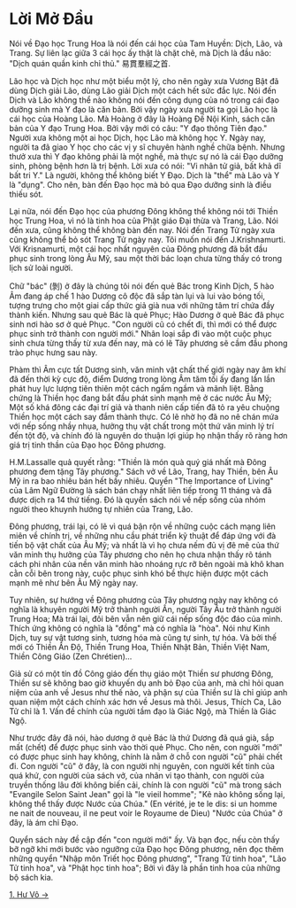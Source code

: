 # Lời Mở Đầu

Nói về Đạo học Trung Hoa là nói đến cái học của Tam Huyền: Dịch, Lão, và Trang.
Sự liên lạc giữa 3 cái học ấy thật là chặt chẽ, mà Dịch là đầu não: "Dịch quán
quần kinh chỉ thủ." 易貫羣經之首.

Lão học và Dịch học như một biểu một lý, cho nên ngày xưa Vương Bật đã dùng Dịch
giải Lão, dùng Lão giải Dịch một cách hết sức đắc lực. Nói đến Dịch và Lão không
thể nào không nói đến công dụng của nó trong cái đạo dưỡng sinh mà Y đạo là căn
bản. Bởi vậy ngày xưa người ta gọi Lão học là cái học của Hoàng Lão. Mà Hoàng ở
đây là Hoàng Đế Nội Kinh, sách căn bản của Y đạo Trung Hoa. Bởi vậy mới có câu:
"Y đạo thông Tiên đạo." Người xưa không một ai học Dịch, học Lão mà không học Y.
Ngày nay, người ta đã giao Y học cho các vị y sĩ chuyên hành nghề chữa bệnh.
Nhưng thưở xưa thì Y đạo không phải là một nghề, mà thực sự nó là cái Đạo dưỡng
sinh, phòng bệnh hơn là trị bệnh. Lời xưa có nói: "Vi nhân tử giả, bất khả dĩ
bất tri Y." Là người, không thể không biết Y Đạo. Dịch là "thể" mà Lão và Y là
"dụng". Cho nên, bàn đến Đạo học mà bỏ qua Đạo dưỡng sinh là điều thiếu sót.

Lại nữa, nói đến Đạo học của phương Đông không thể không nói tới Thiền học Trung
Hoa, vì nó là tinh hoa của Phật giáo Đại thừa và Trang, Lão. Nói đến xưa, cũng
không thể không bàn đến nay. Nói đến Trang Tử ngày xưa cũng không thể bỏ sót
Trang Tử ngày nay. Tôi muốn nói đến J.Krishnamurti. Với Krisnamurti, một cái học
nhất nguyên của Đông phương đã bắt đầu phục sinh trong lòng Âu Mỹ, sau một thời
bác loạn chưa từng thấy có trong lịch sử loài người.

Chữ "bác" (剝) ở đây là chúng tôi nói đến quẻ Bác trong Kinh Dịch, 5 hào Âm đang 
áp chế 1 hào Dương cô độc đã sắp tàn lụi và lui vào bóng tối, tượng trưng cho 
một giai cấp thức giả già nua với những tâm trí chứa đầy thành kiến. Nhưng sau 
quẻ Bác là quẻ Phục; Hào Dương ở quẻ Bác đã phục sinh nơi hào sơ ở quẻ Phục. 
"Con người cũ có chết đi, thì mới có thể được phục sinh trở thành con người 
mới." Nhân loại sắp đi vào một cuộc phục sinh chưa từng thấy từ xưa đến nay, mà 
có lẽ Tây phương sẽ cầm đầu phong trào phục hưng sau này.

Phàm thì Âm cực tất Dương sinh, văn minh vật chất thế giới ngày nay âm khí đã
đến thời kỳ cực độ, điểm Dương trong lòng Âm tăm tối ấy đang lần lần phát huy
lực lượng tiên thiên một cách ngấm ngầm và mãnh liệt. Bằng chứng là Thiền học
đang bắt đầu phát sinh mạnh mẽ ở các nước Âu Mỹ; Một số khá đông các đại trí
giả và thanh niên cấp tiến đã tỏ ra yêu chuộng Thiền học một cách say đắm thành
thực. Có lẽ nhờ họ đã no nê chán mứa với nếp sống nhầy nhụa, hưởng thụ vật chất
trong một thứ văn minh lý trí đến tột độ, và chính đó là nguyên do thuận lợi
giúp họ nhận thấy rõ ràng hơn giá trị tinh thần của Đạo học Đông phương.

H.M.Lassalle quả quyết rằng: "Thiền là món quà quý giá nhất mà Đông phương đem 
tặng Tây phương." Sách vở về Lão, Trang, hay Thiền, bên Âu Mỹ in ra bao nhiêu 
bán hết bấy nhiêu. Quyển "The Importance of Living" của Lâm Ngữ Đường là sách 
bán chạy nhất liên tiếp trong 11 tháng và đã được dịch ra 14 thứ tiếng. Đó là 
quyển sách nói về nếp sống của nhóm người theo khuynh hướng tự nhiên của Trang, 
Lão.

Đông phương, trái lại, có lẽ vì quá bận rộn về những cuộc cách mạng liên miên 
về chính trị, về những nhu cầu phát triển kỹ thuật để đáp ứng với đà tiến bộ 
vật chất của Âu Mỹ; và nhất là vì họ chưa nếm đủ vị đê mê của thứ văn minh thụ 
hưởng của Tây phương cho nên họ chưa nhận thấy rõ tánh cách phi nhân của nền 
văn minh hào nhoáng rực rỡ bên ngoài mà khô khan cằn cỗi bên trong này, cuộc 
phục sinh khó bề thực hiện được một cách mạnh mẽ như bên Âu Mỹ ngày nay.

Tuy nhiên, sự hướng về Đông phương của Tây phương ngày nay không có nghĩa là
khuyên người Mỹ trở thành người Ấn, người Tây Âu trở thành người Trung Hoa; Mà
trái lại, đôi bên vẫn nên giữ cái nếp sống độc đáo của mình. Thích ứng không có
nghĩa là "đồng" mà có nghĩa là "hòa". Nói như Kinh Dịch, tuy sự vật tương sinh,
tương hóa mà cũng tự sinh, tự hóa. Và bởi thế mới có Thiền Ấn Độ, Thiền Trung
Hoa, Thiền Nhật Bản, Thiền Việt Nam, Thiền Công Giáo (Zen Chrétien)...

Giả sử có một tín đồ Công giáo đến thụ giáo một Thiền sư phương Đông, Thiền sư
sẽ không bao giờ khuyến dụ anh bỏ Đạo của anh, mà chỉ hỏi quan niệm của anh về
Jesus như thế nào, và phận sự của Thiền sư là chỉ giúp anh quan niệm một cách 
chính xác hơn về Jesus mà thôi. Jesus, Thích Ca, Lão Tử chỉ là 1. Vấn đề chính 
của người tầm đạo là Giác Ngộ, mà Thiền là Giác Ngộ.

Như trước đây đã nói, hào dương ở quẻ Bác là thứ Dương đã quá già, sắp mất 
(chết) để được phục sinh vào thời quẻ Phục. Cho nên, con người "mới" có được
phục sinh hay không, chính là nằm ở chỗ con người "cũ" phải chết đi. Con người
"cũ" ở đây, là con người nhị nguyên, con người kết tinh của quá khứ, con người
của sách vở, của nhân vi tạo thành, con người của truyền thống lâu đời không
biến cải, chính là con người "cũ" mà trong sách "Evangile Selon Saint Jean" gọi
là "le vieil homme"; "Kẻ nào không sống lại, không thể thấy được Nước của 
Chúa." (En vérité, je te le dis: si un homme ne nait de nouveau, il ne peut 
voir le Royaume de Dieu) "Nước của Chúa" ở đây, là ám chỉ Đạo.

Quyển sách này đề cập đến "con người mới" ấy. Và bạn đọc, nếu còn thấy bỡ ngỡ
khi mới bước vào ngưỡng cửa Đạo học Đông phương, nên đọc thêm những quyển "Nhập
môn Triết học Đông phương", "Trang Tử tinh hoa", "Lão Tử tinh hoa", và "Phật 
học tinh hoa"; Bởi vì đây là phần tinh hoa của những bộ sách kia.

[1. Hư Vô &rarr;](https://github.com/thaicuc/tinh-hoa-dao-hoc/blob/master/contents/01-hu-vo.md)
